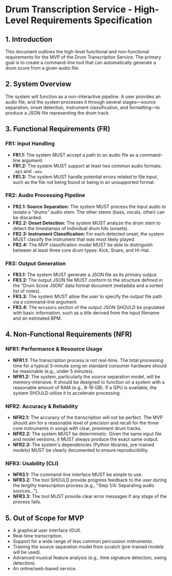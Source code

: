 # Drum Transcription Service - High-Level Requirements Specification

## 1. Introduction

This document outlines the high-level functional and non-functional requirements for the MVP of the Drum Transcription Service. The primary goal is to create a command-line tool that can automatically generate a drum score from a given audio file.

## 2. System Overview

The system will function as a non-interactive pipeline. A user provides an audio file, and the system processes it through several stages—source separation, onset detection, instrument classification, and formatting—to produce a JSON file representing the drum track.

## 3. Functional Requirements (FR)

### FR1: Input Handling
*   **FR1.1:** The system MUST accept a path to an audio file as a command-line argument.
*   **FR1.2:** The system MUST support at least two common audio formats: `.mp3` and `.wav`.
*   **FR1.3:** The system MUST handle potential errors related to file input, such as the file not being found or being in an unsupported format.

### FR2: Audio Processing Pipeline
*   **FR2.1: Source Separation:** The system MUST process the input audio to isolate a "drums" audio stem. The other stems (bass, vocals, other) can be discarded.
*   **FR2.2: Onset Detection:** The system MUST analyze the drum stem to detect the timestamps of individual drum hits (onsets).
*   **FR2.3: Instrument Classification:** For each detected onset, the system MUST classify the instrument that was most likely played.
*   **FR2.4:** The MVP classification model MUST be able to distinguish between at least three core drum types: Kick, Snare, and Hi-Hat.

### FR3: Output Generation
*   **FR3.1:** The system MUST generate a JSON file as its primary output.
*   **FR3.2:** The output JSON file MUST conform to the structure defined in the "Drum Score JSON" data format document (metadata and a sorted list of notes).
*   **FR3.3:** The system MUST allow the user to specify the output file path via a command-line argument.
*   **FR3.4:** The `metadata` section of the output JSON SHOULD be populated with basic information, such as a title derived from the input filename and an estimated BPM.

## 4. Non-Functional Requirements (NFR)

### NFR1: Performance & Resource Usage
*   **NFR1.1:** The transcription process is not real-time. The total processing time for a typical 3-minute song on standard consumer hardware should be reasonable (e.g., under 5 minutes).
*   **NFR1.2:** The system, particularly the source separation model, will be memory-intensive. It should be designed to function on a system with a reasonable amount of RAM (e.g., 8-16 GB). If a GPU is available, the system SHOULD utilize it to accelerate processing.

### NFR2: Accuracy & Reliability
*   **NFR2.1:** The accuracy of the transcription will not be perfect. The MVP should aim for a reasonable level of precision and recall for the three core instruments in songs with clear, prominent drum tracks.
*   **NFR2.2:** The system MUST be deterministic. Given the same input file and model versions, it MUST always produce the exact same output.
*   **NFR2.3:** The system's dependencies (Python libraries, pre-trained models) MUST be clearly documented to ensure reproducibility.

### NFR3: Usability (CLI)
*   **NFR3.1:** The command-line interface MUST be simple to use.
*   **NFR3.2:** The tool SHOULD provide progress feedback to the user during the lengthy transcription process (e.g., "Step 1/4: Separating audio sources...").
*   **NFR3.3:** The tool MUST provide clear error messages if any stage of the process fails.

## 5. Out of Scope for MVP

*   A graphical user interface (GUI).
*   Real-time transcription.
*   Support for a wide range of less common percussion instruments.
*   Training the source separation model from scratch (pre-trained models will be used).
*   Advanced musical feature analysis (e.g., time signature detection, swing detection).
*   An online/web-based service.